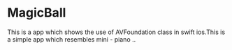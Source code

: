 # MagicBall
This is a app which shows the use of AVFoundation class in swift ios.This is a simple app which resembles mini - piano ..

